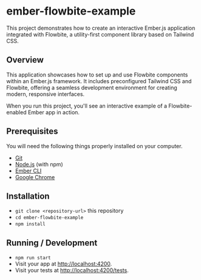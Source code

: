 # ember-flowbite-example

This project demonstrates how to create an interactive Ember.js application integrated with Flowbite, a utility-first component library based on Tailwind CSS.

## Overview

This application showcases how to set up and use Flowbite components within an Ember.js framework. It includes preconfigured Tailwind CSS and Flowbite, offering a seamless development environment for creating modern, responsive interfaces.

When you run this project, you'll see an interactive example of a Flowbite-enabled Ember app in action.


## Prerequisites

You will need the following things properly installed on your computer.

- [Git](https://git-scm.com/)
- [Node.js](https://nodejs.org/) (with npm)
- [Ember CLI](https://cli.emberjs.com/release/)
- [Google Chrome](https://google.com/chrome/)

## Installation

- `git clone <repository-url>` this repository
- `cd ember-flowbite-example`
- `npm install`

## Running / Development

- `npm run start`
- Visit your app at [http://localhost:4200](http://localhost:4200).
- Visit your tests at [http://localhost:4200/tests](http://localhost:4200/tests).

